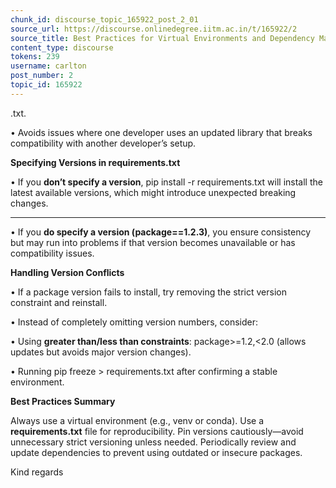 ```yaml
---
chunk_id: discourse_topic_165922_post_2_01
source_url: https://discourse.onlinedegree.iitm.ac.in/t/165922/2
source_title: Best Practices for Virtual Environments and Dependency Management in Python
content_type: discourse
tokens: 239
username: carlton
post_number: 2
topic_id: 165922
---
```


.txt.

• Avoids issues where one developer uses an updated library that breaks compatibility with another developer’s setup.

**Specifying Versions in requirements.txt**

• If you **don’t specify a version**, pip install -r requirements.txt will install the latest available versions, which might introduce unexpected breaking changes.

---

• If you **do specify a version (package==1.2.3)**, you ensure consistency but may run into problems if that version becomes unavailable or has compatibility issues.

**Handling Version Conflicts**

• If a package version fails to install, try removing the strict version constraint and reinstall.

• Instead of completely omitting version numbers, consider:

• Using **greater than/less than constraints**: package&gt;=1.2,&lt;2.0 (allows updates but avoids major version changes).

• Running pip freeze &gt; requirements.txt after confirming a stable environment.

**Best Practices Summary**

Always use a virtual environment (e.g., venv or conda).
Use a **requirements.txt** file for reproducibility.
Pin versions cautiously—avoid unnecessary strict versioning unless needed.
Periodically review and update dependencies to prevent using outdated or insecure packages.

Kind regards
